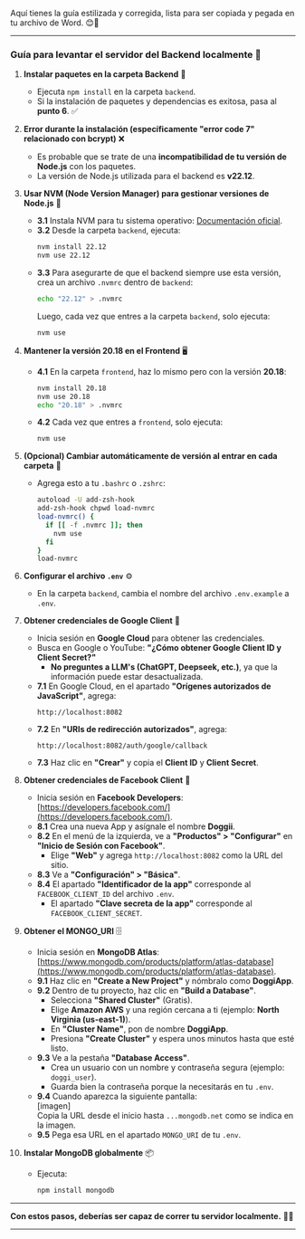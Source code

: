 Aquí tienes la guía estilizada y corregida, lista para ser copiada y pegada en tu archivo de Word. 😊📄

---

### **Guía para levantar el servidor del Backend localmente** 🚀

1. **Instalar paquetes en la carpeta Backend** 📂  
   - Ejecuta `npm install` en la carpeta `backend`.  
   - Si la instalación de paquetes y dependencias es exitosa, pasa al **punto 6**. ✅  

2. **Error durante la instalación (específicamente "error code 7" relacionado con bcrypt)** ❌  
   - Es probable que se trate de una **incompatibilidad de tu versión de Node.js** con los paquetes.  
   - La versión de Node.js utilizada para el backend es **v22.12**.  

3. **Usar NVM (Node Version Manager) para gestionar versiones de Node.js** 🔄  
   - **3.1** Instala NVM para tu sistema operativo: [Documentación oficial](https://github.com/nvm-sh/nvm).  
   - **3.2** Desde la carpeta `backend`, ejecuta:  
     ```bash
     nvm install 22.12
     nvm use 22.12
     ```  
   - **3.3** Para asegurarte de que el backend siempre use esta versión, crea un archivo `.nvmrc` dentro de `backend`:  
     ```bash
     echo "22.12" > .nvmrc
     ```  
     Luego, cada vez que entres a la carpeta `backend`, solo ejecuta:  
     ```bash
     nvm use
     ```  

4. **Mantener la versión 20.18 en el Frontend** 🖥️  
   - **4.1** En la carpeta `frontend`, haz lo mismo pero con la versión **20.18**:  
     ```bash
     nvm install 20.18
     nvm use 20.18
     echo "20.18" > .nvmrc
     ```  
   - **4.2** Cada vez que entres a `frontend`, solo ejecuta:  
     ```bash
     nvm use
     ```  

5. **(Opcional) Cambiar automáticamente de versión al entrar en cada carpeta** 🤖  
   - Agrega esto a tu `.bashrc` o `.zshrc`:  
     ```bash
     autoload -U add-zsh-hook
     add-zsh-hook chpwd load-nvmrc
     load-nvmrc() {
       if [[ -f .nvmrc ]]; then
         nvm use
       fi
     }
     load-nvmrc
     ```  

6. **Configurar el archivo `.env`** ⚙️  
   - En la carpeta `backend`, cambia el nombre del archivo `.env.example` a `.env`.  

7. **Obtener credenciales de Google Client** 🔑  
   - Inicia sesión en **Google Cloud** para obtener las credenciales.  
   - Busca en Google o YouTube: **"¿Cómo obtener Google Client ID y Client Secret?"**  
     - **No preguntes a LLM's (ChatGPT, Deepseek, etc.)**, ya que la información puede estar desactualizada.  
   - **7.1** En Google Cloud, en el apartado **"Orígenes autorizados de JavaScript"**, agrega:  
     ```
     http://localhost:8082
     ```  
   - **7.2** En **"URIs de redirección autorizados"**, agrega:  
     ```
     http://localhost:8082/auth/google/callback
     ```  
   - **7.3** Haz clic en **"Crear"** y copia el **Client ID** y **Client Secret**.  

8. **Obtener credenciales de Facebook Client** 🔑  
   - Inicia sesión en **Facebook Developers**: [https://developers.facebook.com/](https://developers.facebook.com/).  
   - **8.1** Crea una nueva App y asígnale el nombre **Doggii**.  
   - **8.2** En el menú de la izquierda, ve a **"Productos" > "Configurar"** en **"Inicio de Sesión con Facebook"**.  
     - Elige **"Web"** y agrega `http://localhost:8082` como la URL del sitio.  
   - **8.3** Ve a **"Configuración" > "Básica"**.  
   - **8.4** El apartado **"Identificador de la app"** corresponde al `FACEBOOK_CLIENT_ID` del archivo `.env`.  
     - El apartado **"Clave secreta de la app"** corresponde al `FACEBOOK_CLIENT_SECRET`.  

9. **Obtener el MONGO_URI** 🗄️  
   - Inicia sesión en **MongoDB Atlas**: [https://www.mongodb.com/products/platform/atlas-database](https://www.mongodb.com/products/platform/atlas-database).  
   - **9.1** Haz clic en **"Create a New Project"** y nómbralo como **DoggiApp**.  
   - **9.2** Dentro de tu proyecto, haz clic en **"Build a Database"**.  
     - Selecciona **"Shared Cluster"** (Gratis).  
     - Elige **Amazon AWS** y una región cercana a ti (ejemplo: **North Virginia (us-east-1)**).  
     - En **"Cluster Name"**, pon de nombre **DoggiApp**.  
     - Presiona **"Create Cluster"** y espera unos minutos hasta que esté listo.  
   - **9.3** Ve a la pestaña **"Database Access"**.  
     - Crea un usuario con un nombre y contraseña segura (ejemplo: `doggi_user`).  
     - Guarda bien la contraseña porque la necesitarás en tu `.env`.  
   - **9.4** Cuando aparezca la siguiente pantalla:  
     [imagen]  
     Copia la URL desde el inicio hasta `...mongodb.net` como se indica en la imagen.  
   - **9.5** Pega esa URL en el apartado `MONGO_URI` de tu `.env`.  

10. **Instalar MongoDB globalmente** 📦  
    - Ejecuta:  
      ```bash
      npm install mongodb
      ```  

---

**Con estos pasos, deberías ser capaz de correr tu servidor localmente.** 🎉😅  

--- 
